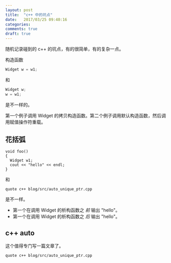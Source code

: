 ```yaml
---
layout: post
title:  "c++ 中的坑点"
date:   2017/03/25 09:40:16
categories:
comments: true
draft: true
---
```



随机记录碰到的 c++ 的坑点，有的很简单，有的复杂一点。


 构造函数

```c++
Widget w = w1;
```

和

```c++
Widget w;
w = w1;
```

是不一样的。

第一个例子调用 Widget 的拷贝构造函数。第二个例子调用默认构造函数，然后调用赋值操作符重载。

## 花括弧

```c++,
void foo()
{
  Widget w1;
  cout << "hello" << endl;
}
```

和

```include
quote c++ blog/src/auto_unique_ptr.cpp
```

是不一样。

 * 第一个在调用 Widget 的析构函数之 *前* 输出 "hello"。
 * 第一个在调用 Widget 的析构函数之 *后* 输出 "hello"。


## c++ auto

这个值得专门写一篇文章了。

```include
quote c++ blog/src/auto_unique_ptr.cpp
```
